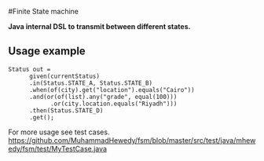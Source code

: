 #Finite State machine

**Java internal DSL to transmit between different states.**

Usage example
-------------

    Status out = 
    	  given(currentStatus)
    	  .in(Status.STATE_A, Status.STATE_B)
    	  .when(of(city).get("location").equals("Cairo"))
    	  .and(or(of(list).any("grade", equal(100)))
    	  		.or(city.location.equals("Riyadh")))
    	  .then(Status.STATE_D)
    	  .get();
    		
For more usage see test cases. https://github.com/MuhammadHewedy/fsm/blob/master/src/test/java/mhewedy/fsm/test/MyTestCase.java
